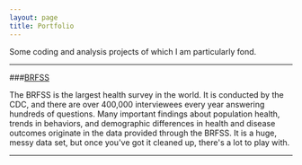 ```yaml
---
layout: page
title: Portfolio
---
```


Some coding and analysis projects of which I am particularly fond.

****

###[BRFSS](/brfss)

The BRFSS is the largest health survey in the world. It is conducted by the CDC, and there are over 400,000 interviewees every year answering hundreds of questions. Many important findings about population health, trends in behaviors, and demographic differences in health and disease outcomes originate in the data provided through the BRFSS. It is a huge, messy data set, but once you've got it cleaned up, there's a lot to play with. 

****
